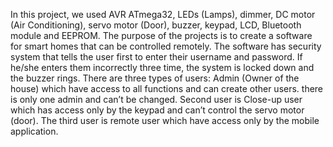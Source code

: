 In this project, we used AVR ATmega32, LEDs (Lamps), dimmer, DC motor (Air Conditioning), servo motor (Door), buzzer, keypad, LCD, Bluetooth module and EEPROM. The purpose of the projects is to create a software for smart homes that can be controlled remotely. The software has security system that tells the user first to enter their username and password. If he/she enters them incorrectly three time, the system is locked down and the buzzer rings. There are three types of users: Admin (Owner of the house) which have access to all functions and can create other users. there is only one admin and can’t be changed. Second user is Close-up user which has access only by the keypad and can’t control the servo motor (door). The third user is remote user which have access only by the mobile application.
